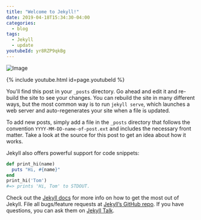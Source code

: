 ```yaml
---
title: "Welcome to Jekyll!"
date: 2019-04-18T15:34:30-04:00
categories:
  - blog
tags:
  - Jekyll
  - update
youtubeId: yr8RZP9qkBg
---
```


![Image](https://silvrback.s3.amazonaws.com/uploads/1fd59359-7fb6-4221-9988-fa0b98c8b26c/4810954845_13f12b6948_z_medium.jpg)

{% include youtube.html id=page.youtubeId %}

You'll find this post in your `_posts` directory. Go ahead and edit it and re-build the site to see your changes. You can rebuild the site in many different ways, but the most common way is to run `jekyll serve`, which launches a web server and auto-regenerates your site when a file is updated.

To add new posts, simply add a file in the `_posts` directory that follows the convention `YYYY-MM-DD-name-of-post.ext` and includes the necessary front matter. Take a look at the source for this post to get an idea about how it works.

Jekyll also offers powerful support for code snippets:

```ruby
def print_hi(name)
  puts "Hi, #{name}"
end
print_hi('Tom')
#=> prints 'Hi, Tom' to STDOUT.
```

Check out the [Jekyll docs][jekyll-docs] for more info on how to get the most out of Jekyll. File all bugs/feature requests at [Jekyll’s GitHub repo][jekyll-gh]. If you have questions, you can ask them on [Jekyll Talk][jekyll-talk].

[jekyll-docs]: https://jekyllrb.com/docs/home
[jekyll-gh]:   https://github.com/jekyll/jekyll
[jekyll-talk]: https://talk.jekyllrb.com/
